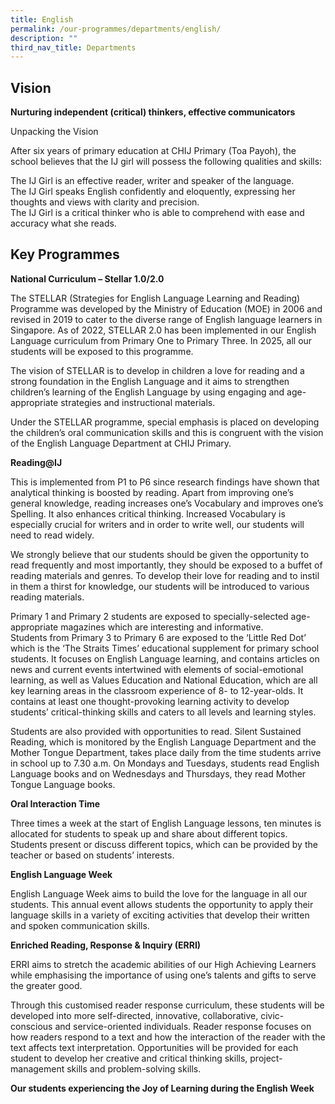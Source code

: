 ```yaml
---
title: English
permalink: /our-programmes/departments/english/
description: ""
third_nav_title: Departments
---
```

**Vision**
----------

**Nurturing independent (critical) thinkers, effective communicators**

Unpacking the Vision

After six years of primary education at CHIJ Primary (Toa Payoh), the school believes that the IJ girl will possess the following qualities and skills:

The IJ Girl is an effective reader, writer and speaker of the language.  
The IJ Girl speaks English confidently and eloquently, expressing her thoughts and views with clarity and precision.  
The IJ Girl is a critical thinker who is able to comprehend with ease and accuracy what she reads.

**Key Programmes**
------------------

**National Curriculum – Stellar 1.0/2.0**

The STELLAR (Strategies for English Language Learning and Reading) Programme was developed by the Ministry of Education (MOE) in 2006 and revised in 2019 to cater to the diverse range of English language learners in Singapore. As of 2022, STELLAR 2.0 has been implemented in our English Language curriculum from Primary One to Primary Three. In 2025, all our students will be exposed to this programme.

The vision of STELLAR is to develop in children a love for reading and a strong foundation in the English Language and it aims to strengthen children’s learning of the English Language by using engaging and age-appropriate strategies and instructional materials.

Under the STELLAR programme, special emphasis is placed on developing the children’s oral communication skills and this is congruent with the vision of the English Language Department at CHIJ Primary.

**Reading@IJ**

This is implemented from P1 to P6 since research findings have shown that analytical thinking is boosted by reading. Apart from improving one’s general knowledge, reading increases one’s Vocabulary and improves one’s Spelling. It also enhances critical thinking. Increased Vocabulary is especially crucial for writers and in order to write well, our students will need to read widely.

We strongly believe that our students should be given the opportunity to read frequently and most importantly, they should be exposed to a buffet of reading materials and genres. To develop their love for reading and to instil in them a thirst for knowledge, our students will be introduced to various reading materials.

Primary 1 and Primary 2 students are exposed to specially-selected age-appropriate magazines which are interesting and informative.  
Students from Primary 3 to Primary 6 are exposed to the ‘Little Red Dot’ which is the ‘The Straits Times’ educational supplement for primary school students. It focuses on English Language learning, and contains articles on news and current events intertwined with elements of social-emotional learning, as well as Values Education and National Education, which are all key learning areas in the classroom experience of 8- to 12-year-olds. It contains at least one thought-provoking learning activity to develop students’ critical-thinking skills and caters to all levels and learning styles.

Students are also provided with opportunities to read. Silent Sustained Reading, which is monitored by the English Language Department and the Mother Tongue Department, takes place daily from the time students arrive in school up to 7.30 a.m. On Mondays and Tuesdays, students read English Language books and on Wednesdays and Thursdays, they read Mother Tongue Language books.

**Oral Interaction Time**

Three times a week at the start of English Language lessons, ten minutes is allocated for students to speak up and share about different topics. Students present or discuss different topics, which can be provided by the teacher or based on students’ interests.

**English Language Week**

English Language Week aims to build the love for the language in all our students. This annual event allows students the opportunity to apply their language skills in a variety of exciting activities that develop their written and spoken communication skills.

**Enriched Reading, Response & Inquiry (ERRI)**

ERRI aims to stretch the academic abilities of our High Achieving Learners while emphasising the importance of using one’s talents and gifts to serve the greater good.

Through this customised reader response curriculum, these students will be developed into more self-directed, innovative, collaborative, civic-conscious and service-oriented individuals. Reader response focuses on how readers respond to a text and how the interaction of the reader with the text affects text interpretation. Opportunities will be provided for each student to develop her creative and critical thinking skills, project-management skills and problem-solving skills.

**Our students experiencing the Joy of Learning during the English Week**